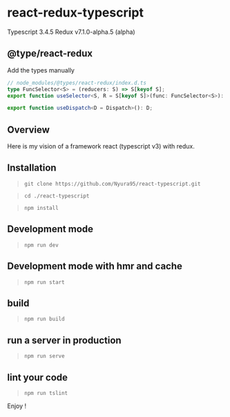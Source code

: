 # react-redux-typescript

Typescript 3.4.5
Redux v7.1.0-alpha.5 (alpha)

## @type/react-redux
Add the types manually
```ts
// node_modules/@types/react-redux/index.d.ts
type FuncSelector<S> = (reducers: S) => S[keyof S];
export function useSelector<S, R = S[keyof S]>(func: FuncSelector<S>): R;

export function useDispatch<D = Dispatch>(): D;
```

## Overview

Here is my vision of a framework react (typescript v3) with redux. 

## Installation

> `git clone https://github.com/Nyura95/react-typescript.git`

> `cd ./react-typescript`

> `npm install`

## Development mode

> `npm run dev` 

## Development mode with hmr and cache

> `npm run start` 

## build

> `npm run build`

## run a server in production

> `npm run serve`

## lint your code

> `npm run tslint`

Enjoy !
